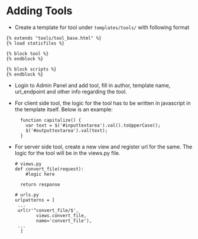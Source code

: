 
# Adding Tools

- Create a template for tool under `templates/tools/` with following format
```
{% extends "tools/tool_base.html" %}
{% load staticfiles %}

{% block tool %}
{% endblock %}

{% block scripts %}
{% endblock %}

```
- Login to Admin Panel and add tool, fill in author, template name, url_endpoint and other info regarding the tool.

- For client side tool, the logic for the tool has to be written in javascript in the template itself. Below is an example:

  ```
    function capitalize() {
      var text = $('#inputtextarea').val().toUpperCase();
      $('#outputtextarea').val(text);
    }
  ```

- For server side tool, create a new view and register url for the same. The logic for the tool will be in the views.py file.
    ```
    # views.py
    def convert_file(request):
        #logic here

      return response

   # urls.py
   urlpatterns = [
     ...
     url(r'^convert_file/$',
            views.convert_file,
            name='convert_file'),
     ...
      ]
    ```
